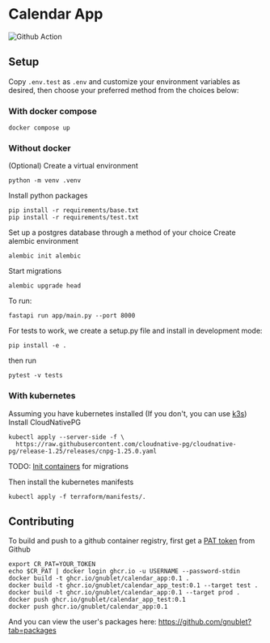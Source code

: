 # Calendar App
![Github Action](https://github.com/gnublet/calendar_app/workflows/test/badge.svg)

## Setup
Copy `.env.test` as `.env` and customize your environment variables as desired, then choose your preferred method from the choices below:

### With docker compose
```
docker compose up
```

### Without docker
(Optional) Create a virtual environment
```
python -m venv .venv
```
Install python packages
```
pip install -r requirements/base.txt
pip install -r requirements/test.txt
```

Set up a postgres database through a method of your choice
Create alembic environment
```
alembic init alembic
```
Start migrations
```
alembic upgrade head
```
To run:
```
fastapi run app/main.py --port 8000
```


For tests to work, we create a setup.py file and install in development mode:
```
pip install -e .
```
then run 
```
pytest -v tests
```

### With kubernetes
Assuming you have kubernetes installed (If you don't, you can use [k3s](https://docs.k3s.io/quick-start))
Install CloudNativePG
```
kubectl apply --server-side -f \
  https://raw.githubusercontent.com/cloudnative-pg/cloudnative-pg/release-1.25/releases/cnpg-1.25.0.yaml

```

TODO: [Init containers](https://kubernetes.io/docs/concepts/workloads/pods/init-containers/) for migrations

Then install the kubernetes manifests
```
kubectl apply -f terraform/manifests/.
```

## Contributing
To build and push to a github container registry, first get a [PAT token](https://docs.github.com/en/authentication/keeping-your-account-and-data-secure/managing-your-personal-access-tokens) from Github
```
export CR_PAT=YOUR_TOKEN
echo $CR_PAT | docker login ghcr.io -u USERNAME --password-stdin
docker build -t ghcr.io/gnublet/calendar_app:0.1 .
docker build -t ghcr.io/gnublet/calendar_app_test:0.1 --target test .
docker build -t ghcr.io/gnublet/calendar_app:0.1 --target prod .
docker push ghcr.io/gnublet/calendar_app_test:0.1
docker push ghcr.io/gnublet/calendar_app:0.1
```

And you can view the user's packages here: https://github.com/gnublet?tab=packages